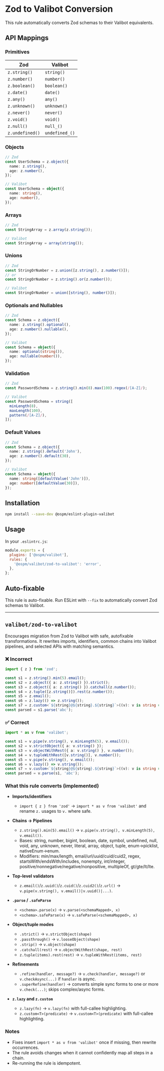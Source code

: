 # Zod to Valibot Conversion

This rule automatically converts Zod schemas to their Valibot equivalents.

## API Mappings

### Primitives

| Zod | Valibot |
|-----|---------|
| `z.string()` | `string()` |
| `z.number()` | `number()` |
| `z.boolean()` | `boolean()` |
| `z.date()` | `date()` |
| `z.any()` | `any()` |
| `z.unknown()` | `unknown()` |
| `z.never()` | `never()` |
| `z.void()` | `void()` |
| `z.null()` | `null_()` |
| `z.undefined()` | `undefined_()` |

### Objects

```typescript
// Zod
const UserSchema = z.object({
  name: z.string(),
  age: z.number(),
});

// Valibot
const UserSchema = object({
  name: string(),
  age: number(),
});
```

### Arrays

```typescript
// Zod
const StringArray = z.array(z.string());

// Valibot
const StringArray = array(string());
```

### Unions

```typescript
// Zod
const StringOrNumber = z.union([z.string(), z.number()]);
// or
const StringOrNumber = z.string().or(z.number());

// Valibot
const StringOrNumber = union([string(), number()]);
```

### Optionals and Nullables

```typescript
// Zod
const Schema = z.object({
  name: z.string().optional(),
  age: z.number().nullable(),
});

// Valibot
const Schema = object({
  name: optional(string()),
  age: nullable(number()),
});
```

### Validation

```typescript
// Zod
const PasswordSchema = z.string().min(8).max(100).regex(/[A-Z]/);

// Valibot
const PasswordSchema = string([
  minLength(8),
  maxLength(100),
  pattern(/[A-Z]/),
]);
```

### Default Values

```typescript
// Zod
const Schema = z.object({
  name: z.string().default('John'),
  age: z.number().default(30),
});

// Valibot
const Schema = object({
  name: string([defaultValue('John')]),
  age: number([defaultValue(30)]),
});
```

## Installation

```bash
npm install --save-dev @ospm/eslint-plugin-valibot
```

## Usage

In your `.eslintrc.js`:

```javascript
module.exports = {
  plugins: ['@ospm/valibot'],
  rules: {
    '@ospm/valibot/zod-to-valibot': 'error',
  },
};
```

## Auto-fixable

This rule is auto-fixable. Run ESLint with `--fix` to automatically convert Zod schemas to Valibot.

---

## `valibot/zod-to-valibot`

Encourages migration from Zod to Valibot with safe, autofixable transformations. It rewrites imports, identifiers, common chains into Valibot pipelines, and selected APIs with matching semantics.

### ❌ Incorrect

```ts
import { z } from 'zod';

const s1 = z.string().min(5).email();
const s2 = z.object({ a: z.string() }).strict();
const s3 = z.object({ a: z.string() }).catchall(z.number());
const s4 = z.tuple([z.string()]).rest(z.number());
const s5 = z.email();
const s6 = z.lazy(() => z.string());
const s7 = z.custom<`${string}@${string}.${string}`>((v): v is string => typeof v === 'string');
const parsed = s1.parse('abc');
```

### ✅ Correct

```ts
import * as v from 'valibot';

const s1 = v.pipe(v.string(), v.minLength(5), v.email());
const s2 = v.strictObject({ a: v.string() });
const s3 = v.objectWithRest({ a: v.string() }, v.number());
const s4 = v.tupleWithRest([v.string()], v.number());
const s5 = v.pipe(v.string(), v.email());
const s6 = v.lazy(() => v.string());
const s7 = v.custom<`${string}@${string}.${string}`>((v): v is string => typeof v === 'string');
const parsed = v.parse(s1, 'abc');
```

### What this rule converts (implemented)

- __Imports/identifiers__
  - `import { z } from 'zod'` → `import * as v from 'valibot'` and rename `z.` usages to `v.` where safe.

- __Chains → Pipelines__
  - `z.string().min(5).email()` → `v.pipe(v.string(), v.minLength(5), v.email())`.
  - Bases: string, number, bigint, boolean, date, symbol, undefined, null, void, any, unknown, never, literal, array, object, tuple, enum→picklist, nativeEnum→enum.
  - Modifiers: min/max/length, email/url/uuid/cuid/cuid2, regex, startsWith/endsWith/includes, nonempty, int/integer, positive/nonnegative/negative/nonpositive, multipleOf, gt/gte/lt/lte.

- __Top-level validators__
  - `z.email()`/`z.uuid()`/`z.cuid()`/`z.cuid2()`/`z.url()` → `v.pipe(v.string(), v.email()|v.uuid()|...)`.

- __`.parse` / `.safeParse`__
  - `<schema>.parse(x)` → `v.parse(<schemaMapped>, x)`
  - `<schema>.safeParse(x)` → `v.safeParse(<schemaMapped>, x)`

- __Object/tuple modes__
  - `.strict()` → `v.strictObject(shape)`
  - `.passthrough()` → `v.looseObject(shape)`
  - `.strip()` → `v.object(shape)`
  - `.catchall(rest)` → `v.objectWithRest(shape, rest)`
  - `z.tuple(items).rest(rest)` → `v.tupleWithRest(items, rest)`

- __Refinements__
  - `.refine(handler, message?)` → `v.check(handler, message?)` or `v.checkAsync(...)` if `handler` is async.
  - `.superRefine(handler)` → converts simple sync forms to one or more `v.check(...)`; skips complex/async forms.

- __`z.lazy` and `z.custom`__
  - `z.lazy(fn)` → `v.lazy(fn)` with full-callee highlighting.
  - `z.custom<T>(predicate)` → `v.custom<T>(predicate)` with full-callee highlighting.

### Notes

- Fixes insert `import * as v from 'valibot'` once if missing, then rewrite occurrences.
- The rule avoids changes when it cannot confidently map all steps in a chain.
- Re-running the rule is idempotent.
